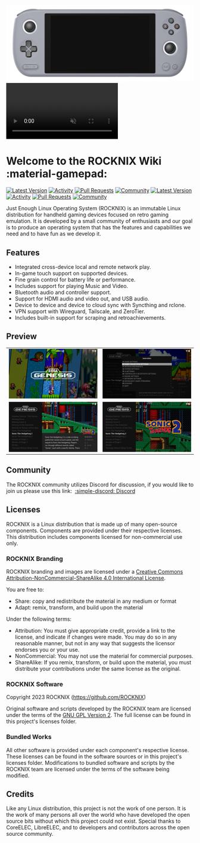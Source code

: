 <div class="preview-container">
  <img class="off-glb" src="_inc/images/video-frame.png"/>
  <video autoplay loop muted><source src="_inc/video/preview.mp4" type="video/mp4"></video>
</div>

# Welcome to the ROCKNIX Wiki :material-gamepad:

[![Latest Version](https://img.shields.io/github/release/JustEnoughLinuxOS/distribution.svg?labelColor=111111&color=5998FF&label=Latest&style=flat#only-light)](https://github.com/ROCKNIX/distribution/releases/latest) [![Activity](https://img.shields.io/github/commit-activity/m/JustEnoughLinuxOS/distribution?labelColor=111111&color=5998FF&label=Commits&style=flat#only-light)](https://github.com/ROCKNIX/distribution/commits) [![Pull Requests](https://img.shields.io/github/issues-pr-closed/JustEnoughLinuxOS/distribution?labelColor=111111&color=5998FF&label=Pull&nbsp;Requests&style=flat#only-light)](https://github.com/ROCKNIX/distribution/pulls) [![Community](https://img.shields.io/discord/948029830325235753?labelColor=111111&color=5998FF&label=Community&style=flat#only-light)](https://discord.gg/seTxckZjJy)
[![Latest Version](https://img.shields.io/github/release/JustEnoughLinuxOS/distribution.svg?labelColor=dddddd&color=5998FF&label=Latest&style=flat#only-dark)](https://github.com/ROCKNIX/distribution/releases/latest) [![Activity](https://img.shields.io/github/commit-activity/m/JustEnoughLinuxOS/distribution?labelColor=dddddd&color=5998FF&label=Commits&style=flat#only-dark)](https://github.com/ROCKNIX/distribution/commits) [![Pull Requests](https://img.shields.io/github/issues-pr-closed/JustEnoughLinuxOS/distribution?labelColor=dddddd&color=5998FF&label=Pull&nbsp;Requests&style=flat#only-dark)](https://github.com/ROCKNIX/distribution/pulls) [![Community](https://img.shields.io/discord/948029830325235753?labelColor=dddddd&color=5998FF&label=Community&style=flat#only-dark)](https://discord.gg/seTxckZjJy)

Just Enough Linux Operating System (ROCKNIX) is an immutable Linux distribution for handheld gaming devices focused on retro gaming emulation.  It is developed by a small community of enthusiasts and our goal is to produce an operating system that has the features and capabilities we need and to have fun as we develop it.

## Features

- Integrated cross-device local and remote network play.
- In-game touch support on supported devices.
- Fine grain control for battery life or performance.
- Includes support for playing Music and Video.
- Bluetooth audio and controller support.
- Support for HDMI audio and video out, and USB audio.
- Device to device and device to cloud sync with Syncthing and rclone.
- VPN support with Wireguard, Tailscale, and ZeroTier.
- Includes built-in support for scraping and retroachievements.

## Preview

<table>
  <tr>
    <td><img src="_inc/images/screenshots/system-view.png"/></td>
    <td><img src="_inc/images/screenshots/menu.png"/></td>
  </tr>
  <tr>
    <td><img src="_inc/images/screenshots/gamelist-view-metadata-immersive.png"/></td>
    <td><img src="_inc/images/screenshots/gamelist-view-no-metadata-immersive.png"/></td>
  </tr>
</table>

## Community

The ROCKNIX community utilizes Discord for discussion, if you would like to join us please use this link: &nbsp;[:simple-discord: Discord](https://discord.gg/seTxckZjJy)

## Licenses

ROCKNIX is a Linux distribution that is made up of many open-source components.  Components are provided under their respective licenses.  This distribution includes components licensed for non-commercial use only.

### ROCKNIX Branding

ROCKNIX branding and images are licensed under a [Creative Commons Attribution-NonCommercial-ShareAlike 4.0 International License](https://creativecommons.org/licenses/by-nc-sa/4.0/).

You are free to:

- Share: copy and redistribute the material in any medium or format
- Adapt: remix, transform, and build upon the material

Under the following terms:

- Attribution: You must give appropriate credit, provide a link to the license, and indicate if changes were made. You may do so in any reasonable manner, but not in any way that suggests the licensor endorses you or your use.
- NonCommercial: You may not use the material for commercial purposes.
- ShareAlike: If you remix, transform, or build upon the material, you must distribute your contributions under the same license as the original.

### ROCKNIX Software

Copyright 2023 ROCKNIX (https://github.com/ROCKNIX)

Original software and scripts developed by the ROCKNIX team are licensed under the terms of the [GNU GPL Version 2](https://choosealicense.com/licenses/gpl-2.0/).  The full license can be found in this project's licenses folder.

### Bundled Works
All other software is provided under each component's respective license.  These licenses can be found in the software sources or in this project's licenses folder.  Modifications to bundled software and scripts by the ROCKNIX team are licensed under the terms of the software being modified.

## Credits

Like any Linux distribution, this project is not the work of one person.  It is the work of many persons all over the world who have developed the open source bits without which this project could not exist.  Special thanks to CoreELEC, LibreELEC, and to developers and contributors across the open source community.
